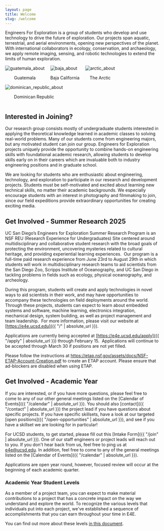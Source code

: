 ```yaml
---
layout: page
title: Welcome
slug: /welcome
---
```

Engineers For Exploration is a group of students who develop and use technology to drive the future of exploration. Our projects span aquatic, terrestrial, and aerial environments, opening new perspectives of the planet. With international collaborators in ecology, conservation, and archaeology, we apply remote imaging, sensing, and robotic technologies to extend the limits of human exploration.
<div style="margin-right: 15px; display: inline-block">
    <img src="{{ 'assets/about_guatemala_about.jpg' | resize: '250x250^,webp,80' | absolute_url }}"
        alt="guatemala_about">
    <p style="text-align: center">Guatemala</p>
</div>
<div style="margin-right: 15px; display: inline-block">
    <img src="{{ 'assets/about_baja_about.jpg' | resize: '250x250^,webp,80' | absolute_url }}"
        alt="baja_about">
    <p style="text-align: center">Baja California</p>
</div>
<div style="margin-right: 15px; display: inline-block">
    <img src="{{ 'assets/about_arctic_about.png' | resize: '250x250^,webp,80' | absolute_url }}"
        alt="arctic_about">
    <p style="text-align: center">The Arctic</p>
</div>
<div style="margin-right: 15px; display: inline-block">
    <img src="{{ 'assets/about_dominicanrepublic_about.jpg' | resize: '250x250^,webp,80' | absolute_url }}"
        alt="dominican_republic_about">
    <p style="text-align: center">Dominican Republic</p>
</div>

## Interested in Joining?
Our research group consists mostly of undergraduate students interested in applying the theoretical knowledge learned in academic classes to solving real-world problems. Many of our students come from engineering majors, but any motivated student can join our group. Engineers for Exploration projects uniquely provide the opportunity to combine hands-on engineering skills with foundational academic research, allowing students to develop skills early on in their careers which are invaluable both to industry engineering positions and in graduate school.

We are looking for students who are enthusiastic about engineering, technology, and exploration to participate in our research and development projects. Students must be self-motivated and excited about learning new technical skills, no matter their academic backgrounds. We especially encourage students with an interest in photography and filmmaking to join, since our field expeditions provide extraordinary opportunities for creating exciting media.

## Get Involved - Summer Research 2025
UC San Diego’s Engineers for Exploration Summer Research Program is an NSF REU (Research Experience for Undergraduates) Site centered around multidisciplinary and collaborative student research with the broad goals of protecting the environment, uncovering mysteries related to cultural heritage, and providing experiential learning experiences.  Our program is a full-time paid research experience from June 23rd to August 29th in which students will work in multidisciplinary research teams to aid scientists from the San Diego Zoo, Scripps Institute of Oceanography, and UC San Diego in tackling problems in fields such as ecology, physical oceanography, and archeology.

During this program, students will create and apply technologies in novel ways to aid scientists in their work, and may have opportunities to accompany these technologies on field deployments around the world.  Through these projects, students can expect to learn about embedded systems and software, machine learning, electronics integration, mechanical design, system building, as well as project management and team leadership.  For more information, please visit our website at [https://e4e.ucsd.edu]({{ "/" | absolute_url }}).

Applications are currently being accepted at [https://e4e.ucsd.edu/apply]({{ "/apply" | absolute_url }}) through February 15.  Applications will continue to be accepted through March 30 if positions are not yet filled.

Please follow the instructions at https://etap.nsf.gov/assets/docs/NSF-ETAP-Account-Creation.pdf to create an ETAP account.  Please ensure that ad-blockers are disabled when using ETAP.

## Get Involved - Academic Year
If you are interested, or if you have more questions, please feel free to come to any of our other general meetings listed on the [Calendar of Events]({{ "/calendar" | absolute_url }}). You should also [contact]({{ "/contact" | absolute_url }}) the project lead if you have questions about specific projects. If you have specific skillsets, have a look at our targeted [open positions]({{ "/open-opportunities" | absolute_url }}), and see if you have a skillset we are looking for in particular!

For UCSD students, to get started, please fill out this [Intake Form]({{ "/join" | absolute_url }}).  One of our staff engineers or project leads will reach out to you. If you don't hear back from us, feel free to ping us at [e4e@ucsd.edu](mailto:e4e@ucsd.edu).  In addition, feel free to come to any of the general meetings listed on the [Calendar of Events]({{ "/calendar" | absolute_url }}).

Applications are open year round, however, focused review will occur at the beginning of each academic quarter.

### Academic Year Student Levels
As a member of a project team, you can expect to make material contributions to a project that has a concrete impact on the way we understand and explore the world.  To recognize the various levels that individuals put into each project, we've established a sequence of accomplishments that you can earn throughout your time in E4E.

You can find out more about these levels [in this document](https://docs.google.com/document/d/e/2PACX-1vTCzomIDOnUE9covla21J5vT5_QB8u_2Avo_6trpUJwlFQmaL-0q8SsMEoCXce9LM0zfHIJlO3-QPsM/pub).
